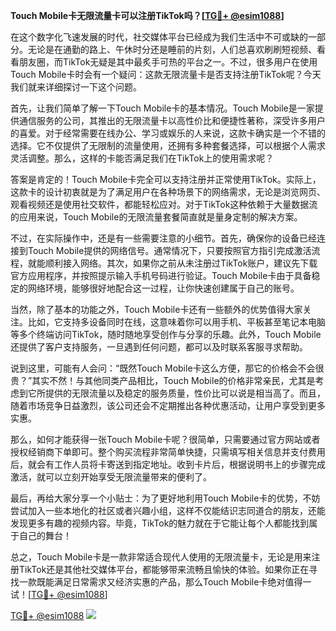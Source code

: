 **Touch Mobile卡无限流量卡可以注册TikTok吗？[[TG💪+ @esim1088](https://t.me/s/esim1088)]**

在这个数字化飞速发展的时代，社交媒体平台已经成为我们生活中不可或缺的一部分。无论是在通勤的路上、午休时分还是睡前的片刻，人们总喜欢刷刷短视频、看看朋友圈，而TikTok无疑是其中最炙手可热的平台之一。不过，很多用户在使用Touch Mobile卡时会有一个疑问：这款无限流量卡是否支持注册TikTok呢？今天我们就来详细探讨一下这个问题。

首先，让我们简单了解一下Touch Mobile卡的基本情况。Touch Mobile是一家提供通信服务的公司，其推出的无限流量卡以高性价比和便捷性著称，深受许多用户的喜爱。对于经常需要在线办公、学习或娱乐的人来说，这款卡确实是一个不错的选择。它不仅提供了无限制的流量使用，还拥有多种套餐选择，可以根据个人需求灵活调整。那么，这样的卡能否满足我们在TikTok上的使用需求呢？

答案是肯定的！Touch Mobile卡完全可以支持注册并正常使用TikTok。实际上，这款卡的设计初衷就是为了满足用户在各种场景下的网络需求，无论是浏览网页、观看视频还是使用社交软件，都能轻松应对。对于TikTok这种依赖于大量数据流的应用来说，Touch Mobile的无限流量套餐简直就是量身定制的解决方案。

不过，在实际操作中，还是有一些需要注意的小细节。首先，确保你的设备已经连接到Touch Mobile提供的网络信号。通常情况下，只要按照官方指引完成激活流程，就能顺利接入网络。其次，如果你之前从未注册过TikTok账户，建议先下载官方应用程序，并按照提示输入手机号码进行验证。Touch Mobile卡由于具备稳定的网络环境，能够很好地配合这一过程，让你快速创建属于自己的账号。

当然，除了基本的功能之外，Touch Mobile卡还有一些额外的优势值得大家关注。比如，它支持多设备同时在线，这意味着你可以用手机、平板甚至笔记本电脑等多个终端访问TikTok，随时随地享受创作与分享的乐趣。此外，Touch Mobile还提供了客户支持服务，一旦遇到任何问题，都可以及时联系客服寻求帮助。

说到这里，可能有人会问：“既然Touch Mobile卡这么方便，那它的价格会不会很贵？”其实不然！与其他同类产品相比，Touch Mobile的价格非常亲民，尤其是考虑到它所提供的无限流量以及稳定的服务质量，性价比可以说是相当高了。而且，随着市场竞争日益激烈，该公司还会不定期推出各种优惠活动，让用户享受到更多实惠。

那么，如何才能获得一张Touch Mobile卡呢？很简单，只需要通过官方网站或者授权经销商下单即可。整个购买流程非常简单快捷，只需填写相关信息并支付费用后，就会有工作人员将卡寄送到指定地址。收到卡片后，根据说明书上的步骤完成激活，就可以立刻开始享受无限流量带来的便利了。

最后，再给大家分享一个小贴士：为了更好地利用Touch Mobile卡的优势，不妨尝试加入一些本地化的社区或者兴趣小组，这样不仅能结识志同道合的朋友，还能发现更多有趣的视频内容。毕竟，TikTok的魅力就在于它能让每个人都能找到属于自己的舞台！

总之，Touch Mobile卡是一款非常适合现代人使用的无限流量卡，无论是用来注册TikTok还是其他社交媒体平台，都能够带来流畅且愉快的体验。如果你正在寻找一款既能满足日常需求又经济实惠的产品，那么Touch Mobile卡绝对值得一试！[[TG💪+ @esim1088](https://t.me/s/esim1088)]

[TG💪+ @esim1088](https://t.me/s/esim1088) ![](https://i.postimg.cc/4NQfJmqS/Snipaste-2025-05-13-00-14-12.png)